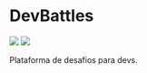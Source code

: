 # DevBattles
![](https://img.shields.io/badge/framework-React-blue)  ![](https://img.shields.io/badge/styles-TailwindCSS-white)


Plataforma de desafios para devs.
